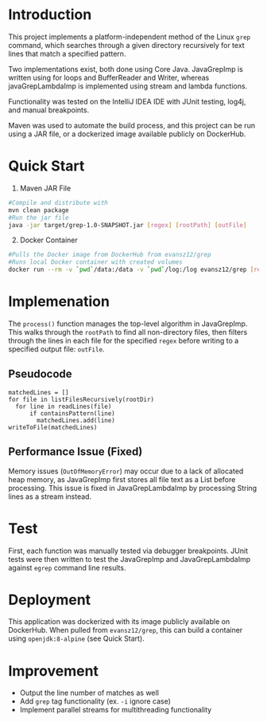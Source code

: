 # Introduction
This project implements a platform-independent method of the Linux `grep` command, which searches through a given directory recursively for text lines that match a specified pattern.

Two implementations exist, both done using Core Java. 
JavaGrepImp is written using for loops and BufferReader and Writer, whereas javaGrepLambdaImp is implemented using stream and lambda functions. 

Functionality was tested on the IntelliJ IDEA IDE with JUnit testing, log4j, and manual breakpoints. 

Maven was used to automate the build process, and this project can be run using a JAR file, or a dockerized image available publicly on DockerHub. 
# Quick Start
1. Maven JAR File
 ```bash  
#Compile and distribute with
mvn clean package
#Run the jar file 
java -jar target/grep-1.0-SNAPSHOT.jar [regex] [rootPath] [outFile]
```
2. Docker Container
```bash 
#Pulls the Docker image from DockerHub from evansz12/grep
#Runs local Docker container with created volumes
docker run --rm -v `pwd`/data:/data -v `pwd`/log:/log evansz12/grep [regex] [rootPath] [outFile] 
```


# Implemenation
The `process()` function manages the top-level algorithm in JavaGrepImp. 
This walks through the `rootPath` to find all non-directory files, then filters through the lines in each file for the specified `regex` before writing to a specified output file: `outFile`. 
## Pseudocode
```
matchedLines = []
for file in listFilesRecursively(rootDir)
  for line in readLines(file)
      if containsPattern(line)
        matchedLines.add(line)
writeToFile(matchedLines)
```

## Performance Issue (Fixed)
Memory issues (`OutOfMemoryError`) may occur due to a lack of allocated heap memory, as JavaGrepImp first stores all file text as a List before processing. 
This issue is fixed in JavaGrepLambdaImp by processing String lines as a stream instead.
# Test
First, each function was manually tested via debugger breakpoints. JUnit tests were then written to test the JavaGrepImp and JavaGrepLambdaImp against `egrep` command line results.
# Deployment
This application was dockerized with its image publicly available on DockerHub.
When pulled from `evansz12/grep`, this can build a container using `openjdk:8-alpine` (see Quick Start). 
# Improvement
- Output the line number of matches as well
- Add `grep` tag functionality (ex. `-i` ignore case)
- Implement parallel streams for multithreading functionality 
